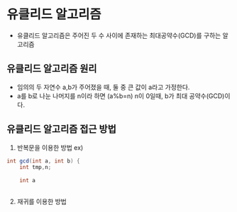 # 유클리드 알고리즘
- 유클리드 알고리즘은 주어진 두 수 사이에 존재하는 최대공약수(GCD)를 구하는 알고리즘

## 유클리드 알고리즘 원리
- 임의의 두 자연수 a,b가 주어졌을 때, 둘 중 큰 값이 a라고 가정한다.<br>
- a를 b로 나눈 나머지를 n이라 하면 (a%b=n) n이 0일때, b가 최대 공약수(GCD)이다.

## 유클리드 알고리즘 접근 방법
1. 반복문을 이용한 방법
ex)
```java
int gcd(int a, int b) {
	int tmp,n;
	
	int a
	
```

2. 재귀를 이용한 방법